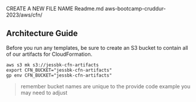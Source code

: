 CREATE A NEW FILE NAME Readme.md aws-bootcamp-cruddur-2023/aws/cfn/

## Architecture Guide

Before you run any templates, be sure to create an S3 bucket to contain all of our artifacts for CloudFormation.

```
aws s3 mk s3://jessbk-cfn-artifacts
export CFN_BUCKET="jessbk-cfn-artifacts"
gp env CFN_BUCKET="jessbk-cfn-artifacts"
```

> remember bucket names are unique to the provide code example you may need to adjust
